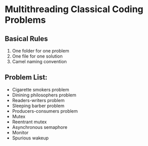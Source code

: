 # Multithreading Classical Coding Problems

## Basical Rules
1. One folder for one problem
2. One file for one solution
3. Camel naming convention

## Problem List:
* Cigarette smokers problem
* Dinining philosophers problem
* Readers-writers problem
* Sleeping barber problem
* Producers-consumers problem
* Mutex
* Reentrant mutex
* Asynchronous semaphore
* Monitor
* Spurious wakeup

